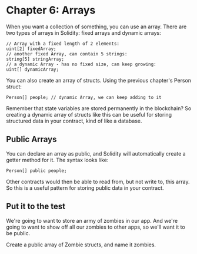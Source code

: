 # Chapter 6: Arrays
When you want a collection of something, you can use an array. There are two types of arrays in Solidity: fixed arrays and dynamic arrays:

```
// Array with a fixed length of 2 elements:
uint[2] fixedArray;
// another fixed Array, can contain 5 strings:
string[5] stringArray;
// a dynamic Array - has no fixed size, can keep growing:
uint[] dynamicArray;
```

You can also create an array of structs. Using the previous chapter's Person struct:

```
Person[] people; // dynamic Array, we can keep adding to it
```

Remember that state variables are stored permanently in the blockchain? So creating a dynamic array of structs like this can be useful for storing structured data in your contract, kind of like a database.

## Public Arrays
You can declare an array as public, and Solidity will automatically create a getter method for it. The syntax looks like:

```
Person[] public people;
```

Other contracts would then be able to read from, but not write to, this array. So this is a useful pattern for storing public data in your contract.

## Put it to the test
We're going to want to store an army of zombies in our app. And we're going to want to show off all our zombies to other apps, so we'll want it to be public.

Create a public array of Zombie structs, and name it zombies.

